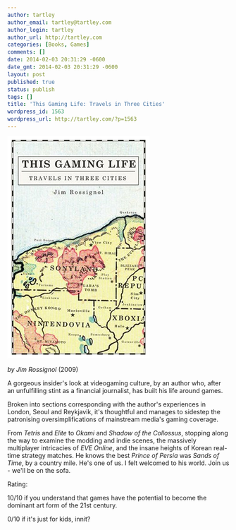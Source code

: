 ```yaml
---
author: tartley
author_email: tartley@tartley.com
author_login: tartley
author_url: http://tartley.com
categories: [Books, Games]
comments: []
date: 2014-02-03 20:31:29 -0600
date_gmt: 2014-02-03 20:31:29 -0600
layout: post
published: true
status: publish
tags: []
title: 'This Gaming Life: Travels in Three Cities'
wordpress_id: 1563
wordpress_url: http://tartley.com/?p=1563
---
```


![gaminglife](/assets/2014/02/gaminglife.jpg)

*by Jim Rossignol* (2009)

A gorgeous insider's look at videogaming culture, by an author who,
after an unfulfilling stint as a financial journalist, has built his
life around games.

Broken into sections corresponding with the author's experiences in
London, Seoul and Reykjavik, it's thoughtful and manages to sidestep the
patronising oversimplifications of mainstream media's gaming coverage.

From *Tetris* and *Elite* to *Okami* and *Shadow of the Collossus*,
stopping along the way to examine the modding and indie scenes, the
massively multiplayer intricacies of *EVE Online*, and the insane
heights of Korean real-time strategy matches. He knows the best *Prince
of* *Persia* was *Sands of Time*, by a country mile. He's one of us. I
felt welcomed to his world. Join us - we'll be on the sofa.

Rating:

10/10 if you understand that games have the potential to become the
dominant art form of the 21st century.

0/10 if it's just for kids, innit?
